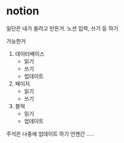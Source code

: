 # notion
일단은 내가 쓸려고 만든거. 노션 입력, 쓰기 등 하기

가능한거
1. 데이터베이스
    - 읽기
    - 쓰기
    - 업데이트
2. 페이지
    - 읽기
    - 쓰기
3. 블럭
    - 읽기
    - 업데이트

주석은 나중에 업데이트 하기
언젠간 .....